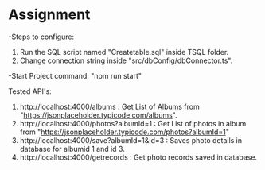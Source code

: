 # Assignment

-Steps to configure:
  1) Run the SQL script named "Createtable.sql" inside TSQL folder.
  2) Change connection string inside "src/dbConfig/dbConnector.ts".

-Start Project command: "npm run start"


Tested API's:

1) http://localhost:4000/albums : Get List of Albums from "https://jsonplaceholder.typicode.com/albums". 
2) http://localhost:4000/photos?albumId=1 : Get List of photos in album from "https://jsonplaceholder.typicode.com/photos?albumId=1"
3) http://localhost:4000/save?albumId=1&id=3 : Saves photo details in database for albumid 1 and id 3.
4) http://localhost:4000/getrecords : Get photo records saved in database.




